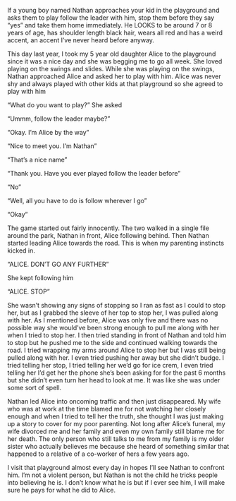 If a young boy named Nathan approaches your kid in the playground and asks them to play follow the leader with him, stop them before they say “yes” and take them home immediately. He LOOKS to be around 7 or 8 years of age, has shoulder length black hair, wears all red and has a weird accent, an accent I’ve never heard before anyway. 

This day last year, I took my 5 year old daughter Alice to the playground since it was a nice day and she was begging me to go all week. She loved playing on the swings and slides. While she was playing on the swings, Nathan approached Alice and asked her to play with him. Alice was never shy and always played with other kids at that playground so she agreed to play with him

“What do you want to play?” She asked

“Ummm, follow the leader maybe?”

“Okay. I’m Alice by the way”

“Nice to meet you. I’m Nathan”

“That’s a nice name”

“Thank you. Have you ever played follow the leader before”

“No”

“Well, all you have to do is follow wherever I go”

“Okay”

The game started out fairly innocently. The two walked in a single file around the park, Nathan in front, Alice following behind. Then Nathan started leading Alice towards the road. This is when my parenting instincts kicked in.

“ALICE. DON’T GO ANY FURTHER”

She kept following him

“ALICE. STOP”

She wasn’t showing any signs of stopping so I ran as fast as I could to stop her, but as I grabbed the sleeve of her top to stop her, I was pulled along with her. As I mentioned before, Alice was only five and there was no possible way she would’ve been strong enough to pull me along with her when I tried to stop her. I then tried standing in front of Nathan and told him to stop but he pushed me to the side and continued walking towards the road. I tried wrapping my arms around Alice to stop her but I was still being pulled along with her. I even tried pushing her away but she didn’t budge. I tried telling her stop, I tried telling her we’d go for ice crem, I even tried telling her I’d get her the phone she’s been asking for for the past 6 months but she didn’t even turn her head to look at me. It was like she was under some sort of spell. 

Nathan led Alice into oncoming traffic and then just disappeared. My wife who was at work at the time blamed me for not watching her closely enough and when I tried to tell her the truth, she thought I was just making up a story to cover for my poor parenting. Not long after Alice’s funeral, my wife divorced me and her family and even my own family still blame me for her death. The only person who still talks to me from my family is my older sister who actually believes me because she heard of something similar that happened to a relative of a co-worker of hers a few years ago. 

I visit that playground almost every day in hopes I’ll see Nathan to confront him. I’m not a violent person, but Nathan is not the child he tricks people into believing he is. I don’t know what he is but if I ever see him, I will make sure he pays for what he did to Alice.